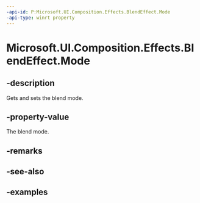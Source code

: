 ```yaml
---
-api-id: P:Microsoft.UI.Composition.Effects.BlendEffect.Mode
-api-type: winrt property
---
```


<!-- Property syntax.
public BlendEffectMode Mode { get;  set; }
-->

# Microsoft.UI.Composition.Effects.BlendEffect.Mode

## -description
Gets and sets the blend mode.

## -property-value
The blend mode.

## -remarks

## -see-also

## -examples

